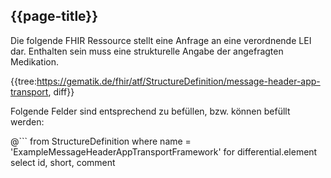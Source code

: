 ## {{page-title}}

Die folgende FHIR Ressource stellt eine Anfrage an eine verordnende LEI dar. Enthalten sein muss eine strukturelle Angabe der angefragten Medikation.

{{tree:https://gematik.de/fhir/atf/StructureDefinition/message-header-app-transport, diff}}

Folgende Felder sind entsprechend zu befüllen, bzw. können befüllt werden:

@```
from StructureDefinition
where name = 'ExampleMessageHeaderAppTransportFramework'
for differential.element
    select id, short, comment
```
